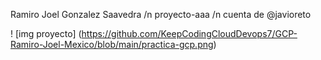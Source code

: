 Ramiro Joel Gonzalez Saavedra /n
proyecto-aaa /n
cuenta de @javioreto


 ! [img proyecto] (https://github.com/KeepCodingCloudDevops7/GCP-Ramiro-Joel-Mexico/blob/main/practica-gcp.png)
